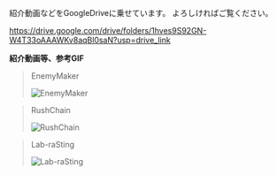 紹介動画などをGoogleDriveに乗せています。
よろしければご覧ください。  

https://drive.google.com/drive/folders/1hves9S92GN-W4T33oAAAWKv8aqBl0saN?usp=drive_link

**紹介動画等、参考GIF**
>EnemyMaker
>
>![EnemyMaker](https://github.com/kenjiiizuka/iizuka-kenji/assets/92203252/7e70d42d-673c-4679-b5c2-395b6ea7b608)

>RushChain
>
>![RushChain](https://github.com/kenjiiizuka/iizuka-kenji/assets/92203252/5b2388ca-0bbb-487e-9a34-2738802e6fbd)


>Lab-raSting
>
>![Lab-raSting](https://github.com/kenjiiizuka/iizuka-kenji/assets/92203252/4abd72ae-da40-454c-ab94-4c63cc607b9f)
